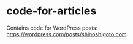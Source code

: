 # code-for-articles
Contains code for WordPress posts: https://wordpress.com/posts/shinoshigoto.com

